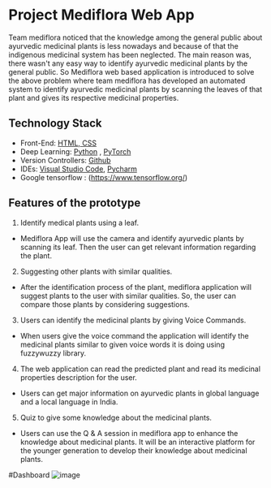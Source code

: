 # Project Mediflora Web App 

Team mediflora noticed that the knowledge among the general public about ayurvedic medicinal plants is less nowadays and because of that the indigenous medicinal system has been neglected. The main reason was, there wasn't any easy way to identify ayurvedic medicinal plants by the general public. So Mediflora web based application is introduced to solve the above problem where team mediflora has developed an automated system to identify ayurvedic medicinal plants by scanning the leaves of that plant and gives its respective medicinal properties.

## Technology Stack

 - Front-End: [HTML, CSS](https://html.com/)
 - Deep Learning: [Python](https://www.python.org/) , [PyTorch](https://www.python.org/)
 - Version Controllers: [Github](https://github.com/)
 - IDEs: [Visual Studio Code](https://code.visualstudio.com/), [Pycharm](https://www.jetbrains.com/pycharm/)
 - Google tensorflow : (https://www.tensorflow.org/)
 
 ## Features of the prototype
 1.  Identify medical plants using a leaf.
    

-   Mediflora App will use the camera and identify ayurvedic plants by scanning its leaf. Then the user can get relevant information regarding the plant.
    

2.  Suggesting other plants with similar qualities.
    

-   After the identification process of the plant, mediflora application will suggest plants to the user with similar qualities. So, the user can compare those plants by considering suggestions.
    

3.  Users can identify the medicinal plants by giving Voice Commands.
    

-   When users give the voice command the application will identify the medicinal plants similar to given voice words it is doing using fuzzywuzzy library.
    

4.  The web application can read the predicted plant and read its medicinal properties description for the user.
    

-   Users can get major information on ayurvedic plants in global language and a local language in India.
    

5.  Quiz to give some knowledge about the medicinal plants.
    

-   Users can use the Q & A session in mediflora app to enhance the knowledge about medicinal plants. It will be an interactive platform for the younger generation to develop their knowledge about medicinal plants.

#Dashboard
![image](https://github.com/Ptg2001/mediflora/assets/83298817/4a6f8ab9-e07f-4af4-a24b-b9e4cc175400)








